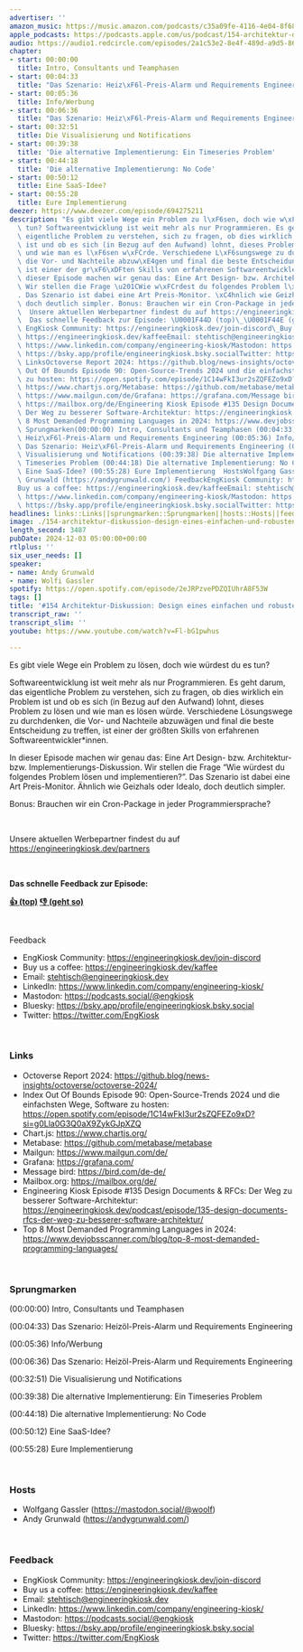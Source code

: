 ```yaml
---
advertiser: ''
amazon_music: https://music.amazon.com/podcasts/c35a09fe-4116-4e04-8f68-77d61b112e46/episodes/4bf67bf0-c2c5-4c54-a710-67c887fda945/
apple_podcasts: https://podcasts.apple.com/us/podcast/154-architektur-diskussion-design-eines-einfachen-und/id1603082924?i=1000678997224&uo=4
audio: https://audio1.redcircle.com/episodes/2a1c53e2-8e4f-489d-a9d5-86b311ab6f66/stream.mp3
chapter:
- start: 00:00:00
  title: Intro, Consultants und Teamphasen
- start: 00:04:33
  title: "Das Szenario: Heiz\xF6l-Preis-Alarm und Requirements Engineering"
- start: 00:05:36
  title: Info/Werbung
- start: 00:06:36
  title: "Das Szenario: Heiz\xF6l-Preis-Alarm und Requirements Engineering"
- start: 00:32:51
  title: Die Visualisierung und Notifications
- start: 00:39:38
  title: 'Die alternative Implementierung: Ein Timeseries Problem'
- start: 00:44:18
  title: 'Die alternative Implementierung: No Code'
- start: 00:50:12
  title: Eine SaaS-Idee?
- start: 00:55:28
  title: Eure Implementierung
deezer: https://www.deezer.com/episode/694275211
description: "Es gibt viele Wege ein Problem zu l\xF6sen, doch wie w\xFCrdest du es\
  \ tun? Softwareentwicklung ist weit mehr als nur Programmieren. Es geht darum, das\
  \ eigentliche Problem zu verstehen, sich zu fragen, ob dies wirklich ein Problem\
  \ ist und ob es sich (in Bezug auf den Aufwand) lohnt, dieses Problem zu l\xF6sen\
  \ und wie man es l\xF6sen w\xFCrde. Verschiedene L\xF6sungswege zu durchdenken,\
  \ die Vor- und Nachteile abzuw\xE4gen und final die beste Entscheidung zu treffen,\
  \ ist einer der gr\xF6\xDFten Skills von erfahrenen Softwareentwickler*innen. In\
  \ dieser Episode machen wir genau das: Eine Art Design- bzw. Architektur- bzw. Implementierungs-Diskussion.\
  \ Wir stellen die Frage \u201CWie w\xFCrdest du folgendes Problem l\xF6sen und implementieren?\u201D\
  . Das Szenario ist dabei eine Art Preis-Monitor. \xC4hnlich wie Geizhals oder Idealo,\
  \ doch deutlich simpler. Bonus: Brauchen wir ein Cron-Package in jeder Programmiersprache?\
  \  Unsere aktuellen Werbepartner findest du auf https://engineeringkiosk.dev/partners\
  \  Das schnelle Feedback zur Episode: \U0001F44D (top)\_\U0001F44E (geht so)  Feedback\
  \ EngKiosk Community: https://engineeringkiosk.dev/join-discord\_Buy us a coffee:\
  \ https://engineeringkiosk.dev/kaffeeEmail: stehtisch@engineeringkiosk.devLinkedIn:\
  \ https://www.linkedin.com/company/engineering-kiosk/Mastodon: https://podcasts.social/@engkioskBluesky:\
  \ https://bsky.app/profile/engineeringkiosk.bsky.socialTwitter: https://twitter.com/EngKiosk\
  \ LinksOctoverse Report 2024: https://github.blog/news-insights/octoverse/octoverse-2024/Index\
  \ Out Of Bounds Episode 90: Open-Source-Trends 2024 und die einfachsten Wege, Software\
  \ zu hosten: https://open.spotify.com/episode/1C14wFkI3ur2sZQFEZo9xD?si=g0Lla0G3Q0aX9ZykGJpXZQChart.js:\
  \ https://www.chartjs.org/Metabase: https://github.com/metabase/metabaseMailgun:\
  \ https://www.mailgun.com/de/Grafana: https://grafana.com/Message bird: https://bird.com/de-de/Mailbox.org:\
  \ https://mailbox.org/de/Engineering Kiosk Episode #135 Design Documents & RFCs:\
  \ Der Weg zu besserer Software-Architektur: https://engineeringkiosk.dev/podcast/episode/135-design-documents-rfcs-der-weg-zu-besserer-software-architektur/Top\
  \ 8 Most Demanded Programming Languages in 2024: https://www.devjobsscanner.com/blog/top-8-most-demanded-programming-languages/\
  \ Sprungmarken(00:00:00) Intro, Consultants und Teamphasen (00:04:33) Das Szenario:\
  \ Heiz\xF6l-Preis-Alarm und Requirements Engineering (00:05:36) Info/Werbung (00:06:36)\
  \ Das Szenario: Heiz\xF6l-Preis-Alarm und Requirements Engineering (00:32:51) Die\
  \ Visualisierung und Notifications (00:39:38) Die alternative Implementierung: Ein\
  \ Timeseries Problem (00:44:18) Die alternative Implementierung: No Code (00:50:12)\
  \ Eine SaaS-Idee? (00:55:28) Eure Implementierung  HostsWolfgang Gassler (https://mastodon.social/@woolf)Andy\
  \ Grunwald (https://andygrunwald.com/) FeedbackEngKiosk Community: https://engineeringkiosk.dev/join-discord\_\
  Buy us a coffee: https://engineeringkiosk.dev/kaffeeEmail: stehtisch@engineeringkiosk.devLinkedIn:\
  \ https://www.linkedin.com/company/engineering-kiosk/Mastodon: https://podcasts.social/@engkioskBluesky:\
  \ https://bsky.app/profile/engineeringkiosk.bsky.socialTwitter: https://twitter.com/EngKiosk"
headlines: links::Links||sprungmarken::Sprungmarken||hosts::Hosts||feedback::Feedback
image: ./154-architektur-diskussion-design-eines-einfachen-und-robusten-preis-scrapers.jpg
length_second: 3487
pubDate: 2024-12-03 05:00:00+00:00
rtlplus: ''
six_user_needs: []
speaker:
- name: Andy Grunwald
- name: Wolfi Gassler
spotify: https://open.spotify.com/episode/2eJRPzvePDZQIUhrA8F53W
tags: []
title: '#154 Architektur-Diskussion: Design eines einfachen und robusten Preis-Scrapers'
transcript_raw: ''
transcript_slim: ''
youtube: https://www.youtube.com/watch?v=Fl-bG1pwhus

---
```

<p>Es gibt viele Wege ein Problem zu lösen, doch wie würdest du es tun?</p><p>Softwareentwicklung ist weit mehr als nur Programmieren. Es geht darum, das eigentliche Problem zu verstehen, sich zu fragen, ob dies wirklich ein Problem ist und ob es sich (in Bezug auf den Aufwand) lohnt, dieses Problem zu lösen und wie man es lösen würde. Verschiedene Lösungswege zu durchdenken, die Vor- und Nachteile abzuwägen und final die beste Entscheidung zu treffen, ist einer der größten Skills von erfahrenen Softwareentwickler*innen.</p><p>In dieser Episode machen wir genau das: Eine Art Design- bzw. Architektur- bzw. Implementierungs-Diskussion. Wir stellen die Frage “Wie würdest du folgendes Problem lösen und implementieren?”. Das Szenario ist dabei eine Art Preis-Monitor. Ähnlich wie Geizhals oder Idealo, doch deutlich simpler.</p><p>Bonus: Brauchen wir ein Cron-Package in jeder Programmiersprache?</p><p><br></p><p>Unsere aktuellen Werbepartner findest du auf <a href="https://engineeringkiosk.dev/partners">https://engineeringkiosk.dev/partners</a></p><p><br></p><p><strong>Das schnelle Feedback zur Episode:</strong></p><p><a href="https://api.openpodcast.dev/feedback/59/upvote" rel="nofollow"><strong>👍 (top)</strong></a><strong> </strong><a href="https://api.openpodcast.dev/feedback/59/downvote" rel="nofollow"><strong>👎 (geht so)</strong></a></p><p><br></p><p>Feedback</p><ul><li>EngKiosk Community: <a href="https://engineeringkiosk.dev/join-discord">https://engineeringkiosk.dev/join-discord</a> </li><li>Buy us a coffee: <a href="https://engineeringkiosk.dev/kaffee">https://engineeringkiosk.dev/kaffee</a></li><li>Email: <a href="mailto:stehtisch@engineeringkiosk.dev" rel="nofollow">stehtisch@engineeringkiosk.dev</a></li><li>LinkedIn: <a href="https://www.linkedin.com/company/engineering-kiosk/" rel="nofollow">https://www.linkedin.com/company/engineering-kiosk/</a></li><li>Mastodon: <a href="https://podcasts.social/@engkiosk" rel="nofollow">https://podcasts.social/@engkiosk</a></li><li>Bluesky: <a href="https://bsky.app/profile/engineeringkiosk.bsky.social" rel="nofollow">https://bsky.app/profile/engineeringkiosk.bsky.social</a></li><li>Twitter: <a href="https://twitter.com/EngKiosk" rel="nofollow">https://twitter.com/EngKiosk</a></li></ul><p><br></p><h3 id="links">Links</h3><ul><li>Octoverse Report 2024: <a href="https://github.blog/news-insights/octoverse/octoverse-2024/" rel="nofollow">https://github.blog/news-insights/octoverse/octoverse-2024/</a></li><li>Index Out Of Bounds Episode 90: Open-Source-Trends 2024 und die einfachsten Wege, Software zu hosten: <a href="https://open.spotify.com/episode/1C14wFkI3ur2sZQFEZo9xD?si=g0Lla0G3Q0aX9ZykGJpXZQ" rel="nofollow">https://open.spotify.com/episode/1C14wFkI3ur2sZQFEZo9xD?si=g0Lla0G3Q0aX9ZykGJpXZQ</a></li><li>Chart.js: <a href="https://www.chartjs.org/" rel="nofollow">https://www.chartjs.org/</a></li><li>Metabase: <a href="https://github.com/metabase/metabase" rel="nofollow">https://github.com/metabase/metabase</a></li><li>Mailgun: <a href="https://www.mailgun.com/de/" rel="nofollow">https://www.mailgun.com/de/</a></li><li>Grafana: <a href="https://grafana.com/" rel="nofollow">https://grafana.com/</a></li><li>Message bird: <a href="https://bird.com/de-de/" rel="nofollow">https://bird.com/de-de/</a></li><li>Mailbox.org: <a href="https://mailbox.org/de/" rel="nofollow">https://mailbox.org/de/</a></li><li>Engineering Kiosk Episode #135 Design Documents &amp; RFCs: Der Weg zu besserer Software-Architektur: <a href="https://engineeringkiosk.dev/podcast/episode/135-design-documents-rfcs-der-weg-zu-besserer-software-architektur/">https://engineeringkiosk.dev/podcast/episode/135-design-documents-rfcs-der-weg-zu-besserer-software-architektur/</a></li><li>Top 8 Most Demanded Programming Languages in 2024: <a href="https://www.devjobsscanner.com/blog/top-8-most-demanded-programming-languages/" rel="nofollow">https://www.devjobsscanner.com/blog/top-8-most-demanded-programming-languages/</a></li></ul><p><br></p><h3 id="sprungmarken">Sprungmarken</h3><p>(00:00:00) Intro, Consultants und Teamphasen</p><p>(00:04:33) Das Szenario: Heizöl-Preis-Alarm und Requirements Engineering</p><p>(00:05:36) Info/Werbung</p><p>(00:06:36) Das Szenario: Heizöl-Preis-Alarm und Requirements Engineering</p><p>(00:32:51) Die Visualisierung und Notifications</p><p>(00:39:38) Die alternative Implementierung: Ein Timeseries Problem</p><p>(00:44:18) Die alternative Implementierung: No Code</p><p>(00:50:12) Eine SaaS-Idee?</p><p>(00:55:28) Eure Implementierung</p><p><br></p><h3 id="hosts">Hosts</h3><ul><li>Wolfgang Gassler (<a href="https://mastodon.social/@woolf" rel="nofollow">https://mastodon.social/@woolf</a>)</li><li>Andy Grunwald (<a href="https://andygrunwald.com/" rel="nofollow">https://andygrunwald.com/</a>)</li></ul><p><br></p><h3 id="feedback">Feedback</h3><ul><li>EngKiosk Community: <a href="https://engineeringkiosk.dev/join-discord">https://engineeringkiosk.dev/join-discord</a> </li><li>Buy us a coffee: <a href="https://engineeringkiosk.dev/kaffee">https://engineeringkiosk.dev/kaffee</a></li><li>Email: <a href="mailto:stehtisch@engineeringkiosk.dev" rel="nofollow">stehtisch@engineeringkiosk.dev</a></li><li>LinkedIn: <a href="https://www.linkedin.com/company/engineering-kiosk/" rel="nofollow">https://www.linkedin.com/company/engineering-kiosk/</a></li><li>Mastodon: <a href="https://podcasts.social/@engkiosk" rel="nofollow">https://podcasts.social/@engkiosk</a></li><li>Bluesky: <a href="https://bsky.app/profile/engineeringkiosk.bsky.social" rel="nofollow">https://bsky.app/profile/engineeringkiosk.bsky.social</a></li><li>Twitter: <a href="https://twitter.com/EngKiosk" rel="nofollow">https://twitter.com/EngKiosk</a></li></ul>